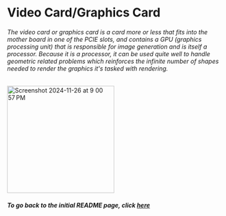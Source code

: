 # Video Card/Graphics Card
###### The video card or graphics card is a card more or less that fits into the mother board in one of the PCIE slots, and contains a GPU (graphics processing unit) that is responsible for image generation and is itself a processor. Because it is a processor, it can be used quite well to handle geometric related problems which reinforces the infinite number of shapes needed to render the graphics it's tasked with rendering.

<img width="250" alt="Screenshot 2024-11-26 at 9 00 57 PM" src="https://github.com/user-attachments/assets/814f003c-512e-41a6-9cf2-3d7fb61a6855">

##### To go back to the initial README page, click [here](https://github.com/trevclay/MD-Tutorial-Final-Project-/blob/4eb1e4bb9cbcd13a9a76cea6c46e1bad2fe4cfef/README.md)

